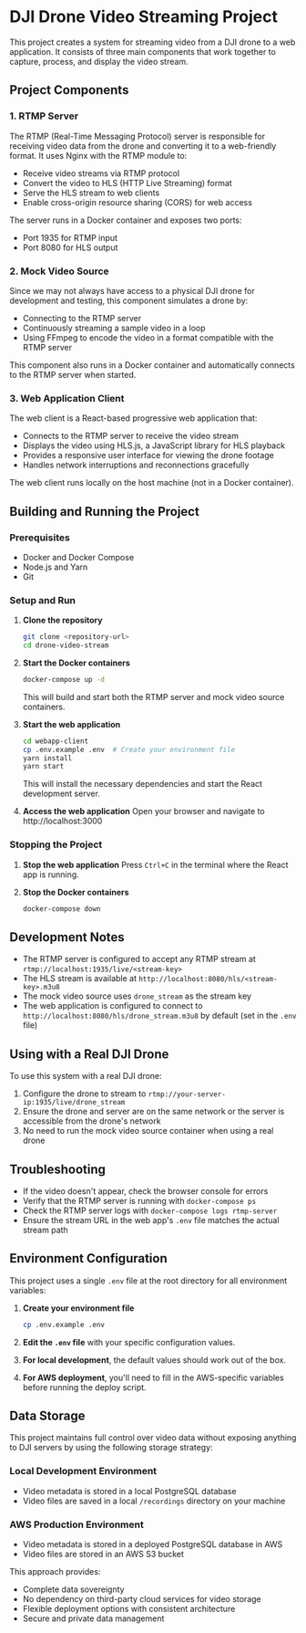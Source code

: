 # DJI Drone Video Streaming Project

This project creates a system for streaming video from a DJI drone to a web application. It consists of three main components that work together to capture, process, and display the video stream.

## Project Components

### 1. RTMP Server

The RTMP (Real-Time Messaging Protocol) server is responsible for receiving video data from the drone and converting it to a web-friendly format. It uses Nginx with the RTMP module to:

- Receive video streams via RTMP protocol
- Convert the video to HLS (HTTP Live Streaming) format
- Serve the HLS stream to web clients
- Enable cross-origin resource sharing (CORS) for web access

The server runs in a Docker container and exposes two ports:
- Port 1935 for RTMP input
- Port 8080 for HLS output

### 2. Mock Video Source

Since we may not always have access to a physical DJI drone for development and testing, this component simulates a drone by:

- Connecting to the RTMP server
- Continuously streaming a sample video in a loop
- Using FFmpeg to encode the video in a format compatible with the RTMP server

This component also runs in a Docker container and automatically connects to the RTMP server when started.

### 3. Web Application Client

The web client is a React-based progressive web application that:

- Connects to the RTMP server to receive the video stream
- Displays the video using HLS.js, a JavaScript library for HLS playback
- Provides a responsive user interface for viewing the drone footage
- Handles network interruptions and reconnections gracefully

The web client runs locally on the host machine (not in a Docker container).

## Building and Running the Project

### Prerequisites

- Docker and Docker Compose
- Node.js and Yarn
- Git

### Setup and Run

1. **Clone the repository**
   ```bash
   git clone <repository-url>
   cd drone-video-stream
   ```

2. **Start the Docker containers**
   ```bash
   docker-compose up -d
   ```
   This will build and start both the RTMP server and mock video source containers.

3. **Start the web application**
   ```bash
   cd webapp-client
   cp .env.example .env  # Create your environment file
   yarn install
   yarn start
   ```
   This will install the necessary dependencies and start the React development server.

4. **Access the web application**
   Open your browser and navigate to http://localhost:3000

### Stopping the Project

1. **Stop the web application**
   Press `Ctrl+C` in the terminal where the React app is running.

2. **Stop the Docker containers**
   ```bash
   docker-compose down
   ```

## Development Notes

- The RTMP server is configured to accept any RTMP stream at `rtmp://localhost:1935/live/<stream-key>`
- The HLS stream is available at `http://localhost:8080/hls/<stream-key>.m3u8`
- The mock video source uses `drone_stream` as the stream key
- The web application is configured to connect to `http://localhost:8080/hls/drone_stream.m3u8` by default (set in the `.env` file)

## Using with a Real DJI Drone

To use this system with a real DJI drone:

1. Configure the drone to stream to `rtmp://your-server-ip:1935/live/drone_stream`
2. Ensure the drone and server are on the same network or the server is accessible from the drone's network
3. No need to run the mock video source container when using a real drone

## Troubleshooting

- If the video doesn't appear, check the browser console for errors
- Verify that the RTMP server is running with `docker-compose ps`
- Check the RTMP server logs with `docker-compose logs rtmp-server`
- Ensure the stream URL in the web app's `.env` file matches the actual stream path

## Environment Configuration

This project uses a single `.env` file at the root directory for all environment variables:

1. **Create your environment file**
   ```bash
   cp .env.example .env
   ```

2. **Edit the `.env` file** with your specific configuration values.

3. **For local development**, the default values should work out of the box.

4. **For AWS deployment**, you'll need to fill in the AWS-specific variables before running the deploy script. 

## Data Storage

This project maintains full control over video data without exposing anything to DJI servers by using the following storage strategy:

### Local Development Environment
- Video metadata is stored in a local PostgreSQL database
- Video files are saved in a local `/recordings` directory on your machine

### AWS Production Environment
- Video metadata is stored in a deployed PostgreSQL database in AWS
- Video files are stored in an AWS S3 bucket

This approach provides:
- Complete data sovereignty
- No dependency on third-party cloud services for video storage
- Flexible deployment options with consistent architecture
- Secure and private data management 